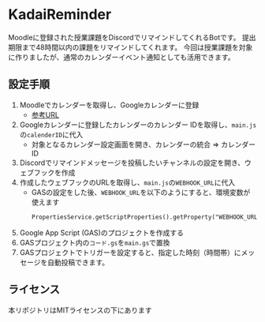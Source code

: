 # KadaiReminder

Moodleに登録された授業課題をDiscordでリマインドしてくれるBotです。
提出期限まで48時間以内の課題をリマインドしてくれます。
今回は授業課題を対象に作りましたが、通常のカレンダーイベント通知としても活用できます。

## 設定手順

1. Moodleでカレンダーを取得し、Googleカレンダーに登録
	- [参考URL](https://docs.moodle.org/3x/ja/%E3%82%AB%E3%83%AC%E3%83%B3%E3%83%80%E3%83%BC%E3%81%AE%E4%BD%BF%E7%94%A8#Google.E3.82.AB.E3.83.AC.E3.83.B3.E3.83.80.E3.83.BC)
1. Googleカレンダーに登録したカレンダーのカレンダー IDを取得し、`main.js`の`calenderID`に代入
	- 対象となるカレンダー設定画面を開き、カレンダーの統合 => カレンダーID
1. Discordでリマインドメッセージを投稿したいチャンネルの設定を開き、ウェブフックを作成
1. 作成したウェブフックのURLを取得し、`main.js`の`WEBHOOK_URL`に代入
	- GASの設定をした後、`WEBHOOK_URL`を以下のようにすると、環境変数が使えます
		```
		PropertiesService.getScriptProperties().getProperty("WEBHOOK_URL")
		```
1. Google App Script (GAS)のプロジェクトを作成する
1. GASプロジェクト内の`コード.gs`を`main.gs`で置換
1. GASプロジェクトでトリガーを設定すると、指定した時刻（時間帯）にメッセージを自動投稿できます。

## ライセンス
本リポジトリはMITライセンスの下にあります
